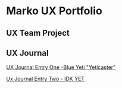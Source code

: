# Marko UX Portfolio


## UX Team Project


## UX Journal

[UX Journal Entry One -Blue Yeti "Yeticaster"](https://github.com/mramos42/UXPortfolio/blob/master/JournalEntryOne.md)

[Ux Journal Entry Two - IDK YET](https://github.com/mramos42/UXPortfolio/blob/7e3df859dbde481d057f2d38f4159c129eddf319/Journal%20Entry%202/JournalEntryTwo.md)
